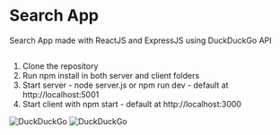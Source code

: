 # Search App
Search App made with ReactJS and ExpressJS using DuckDuckGo API

##
1. Clone the repository
2. Run npm install in both server and client folders
3. Start server - node server.js or npm run dev - default at http://localhost:5001
4. Start client with npm start - default at http://localhost:3000



 
![DuckDuckGo](https://media.giphy.com/media/RiDVJllDTlyfftHH9G/giphy.gif) 
![DuckDuckGo](https://media.giphy.com/media/WthP4OIm6Xo64Q2uZl/giphy.gif)
